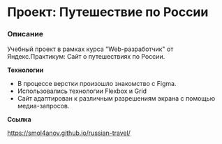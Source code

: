 # Проект: Путешествие по России

### Описание
Учебный проект в рамках курса "Web-разработчик" от Яндекс.Практикум: Сайт о путешествиях по России.

**Технологии**

* В процессе верстки произошло знакомство с Figma.
* Использовались технологии Flexbox и Grid
* Сайт адаптирован к различным разрешениям экрана с помощью медиа-запросов.

**Ссылка**

https://smol4anov.github.io/russian-travel/
